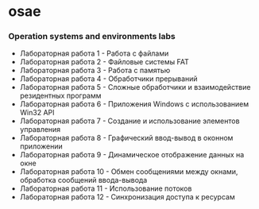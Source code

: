 # osae

### Operation systems and environments labs

+ Лабораторная работа 1 - Работа с файлами
+ Лабораторная работа 2 - Файловые системы FAT
+ Лабораторная работа 3 - Работа с памятью
+ Лабораторная работа 4 - Обработчики прерываний
+ Лабораторная работа 5 - Сложные обработчики и взаимодействие резидентных программ
+ Лабораторная работа 6 - Приложения Windows с использованием Win32 API
+ Лабораторная работа 7 - Создание и использование элементов управления
+ Лабораторная работа 8 - Графический ввод-вывод в оконном приложении
+ Лабораторная работа 9 - Динамическое отображение данных на окне
+ Лабораторная работа 10 - Обмен сообщениями между окнами, обработка сообщений ввода-вывода
+ Лабораторная работа 11 - Использование потоков
+ Лабораторная работа 12 - Синхронизация доступа к ресурсам
